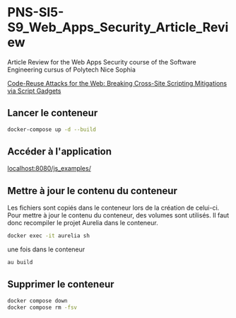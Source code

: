 # PNS-SI5-S9_Web_Apps_Security_Article_Review

Article Review for the Web Apps Security course of the Software Engineering cursus of Polytech Nice Sophia

[Code-Reuse Attacks for the Web: Breaking Cross-Site Scripting Mitigations via Script Gadgets](https://dl.acm.org/doi/abs/10.1145/3133956.3134091)

## Lancer le conteneur

```bash
docker-compose up -d --build
```

## Accéder à l'application

[localhost:8080/js_examples/](http://localhost:8080/js_examples/index.html)

## Mettre à jour le contenu du conteneur

Les fichiers sont copiés dans le conteneur lors de la création de celui-ci. Pour mettre à jour le contenu du conteneur, des volumes sont utilisés. Il faut donc recompiler le projet Aurelia dans le conteneur.

```bash
docker exec -it aurelia sh
```

une fois dans le conteneur

```bash
au build
```

## Supprimer le conteneur

```bash
docker compose down
docker compose rm -fsv
```
